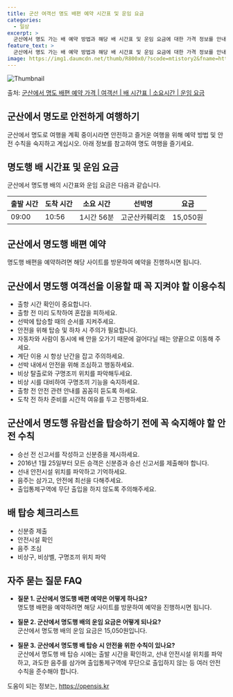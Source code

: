 ```yaml
---
title: 군산 여객선 명도 배편 예약 시간표 및 운임 요금
categories:
  - 일상
excerpt: >
  군산에서 명도 가는 배 예약 방법과 해당 배 시간표 및 운임 요금에 대한 가격 정보를 안내 드리겠습니다. 안전하고 재밋는 명도행 여행을 위해 아래 정보 참고하시기 바랍니다. 명도행 배편 예약하기 👈 클릭군산에서 명도행 배 시간표출발 시간도착 시간소요 시간선박명요금09:0010:561시간 56분고군산카훼리호15,050원명도행 배편 예약하기 👈 클릭군산에서 명도행 여객선 탑승 시 이용수칙군산에서 명도행 여객선을 이용할 때 꼭 지켜야 할 이용수칙을 알아보겠습니다. 1) 출항 시간 확인이 중요합니다. 2) 출항 전 미리 도착하여 혼잡을 피하세요. 3) 선박에 탑승할 때의 순서를 지켜주세요. 4) 안전을 위해 탑승 및 하차 시 주의가 필요합니다. ※ 자동차와 사람이 동시에 배 안을 오가기 때문에 걸어다닐 때는 양..
feature_text: >
  군산에서 명도 가는 배 예약 방법과 해당 배 시간표 및 운임 요금에 대한 가격 정보를 안내 드리겠습니다. 안전하고 재밋는 명도행 여행을 위해 아래 정보 참고하시기 바랍니다. 명도행 배편 예약하기 👈 클릭군산에서 명도행 배 시간표출발 시간도착 시간소요 시간선박명요금09:0010:561시간 56분고군산카훼리호15,050원명도행 배편 예약하기 👈 클릭군산에서 명도행 여객선 탑승 시 이용수칙군산에서 명도행 여객선을 이용할 때 꼭 지켜야 할 이용수칙을 알아보겠습니다. 1) 출항 시간 확인이 중요합니다. 2) 출항 전 미리 도착하여 혼잡을 피하세요. 3) 선박에 탑승할 때의 순서를 지켜주세요. 4) 안전을 위해 탑승 및 하차 시 주의가 필요합니다. ※ 자동차와 사람이 동시에 배 안을 오가기 때문에 걸어다닐 때는 양..
image: https://img1.daumcdn.net/thumb/R800x0/?scode=mtistory2&fname=https%3A%2F%2Fblog.kakaocdn.net%2Fdn%2FsFglx%2FbtsHB47vTmU%2FoPhtHHCgUynpeAiPPZYVpk%2Fimg.webp
---
```


![Thumbnail](https://img1.daumcdn.net/thumb/R800x0/?scode=mtistory2&fname=https%3A%2F%2Fblog.kakaocdn.net%2Fdn%2FsFglx%2FbtsHB47vTmU%2FoPhtHHCgUynpeAiPPZYVpk%2Fimg.webp)

<p>출처: <a href="https://opensis.kr/entry/%EA%B5%B0%EC%82%B0%EC%97%90%EC%84%9C-%EB%AA%85%EB%8F%84-%EB%B0%B0%ED%8E%B8-%EC%98%88%EC%95%BD-%EA%B0%80%EA%B2%A9-%EC%97%AC%EA%B0%9D%EC%84%A0-%EB%B0%B0-%EC%8B%9C%EA%B0%84%ED%91%9C-%EC%86%8C%EC%9A%94%EC%8B%9C%EA%B0%84-%EC%9A%B4%EC%9E%84-%EC%9A%94%EA%B8%88" rel="dofollow">군산에서 명도 배편 예약 가격 | 여객선 | 배 시간표 | 소요시간 | 운임 요금</a> </p>

## 군산에서 명도로 안전하게 여행하기

군산에서 명도로 여행을 계획 중이시라면 안전하고 즐거운 여행을 위해 예약 방법 및 안전 수칙을 숙지하고 계십시오. 아래 정보를 참고하여 명도
여행을 즐기세요.

## 명도행 배 시간표 및 운임 요금

군산에서 명도행 배의 시간표와 운임 요금은 다음과 같습니다.

**출발 시간** | **도착 시간** | **소요 시간** | **선박명** | **요금**  
---|---|---|---|---  
09:00 | 10:56 | 1시간 56분 | 고군산카훼리호 | 15,050원  
  
## 군산에서 명도행 배편 예약

명도행 배편을 예약하려면 해당 사이트를 방문하여 예약을 진행하시면 됩니다.

## 군산에서 명도행 여객선을 이용할 때 꼭 지켜야 할 이용수칙

  * 출항 시간 확인이 중요합니다.
  * 출항 전 미리 도착하여 혼잡을 피하세요.
  * 선박에 탑승할 때의 순서를 지켜주세요.
  * 안전을 위해 탑승 및 하차 시 주의가 필요합니다.
  * 자동차와 사람이 동시에 배 안을 오가기 때문에 걸어다닐 때는 양끝으로 이동해 주세요.
  * 계단 이용 시 항상 난간을 잡고 주의하세요.
  * 선박 내에서 안전을 위해 조심하고 행동하세요.
  * 비상 탈출로와 구명조끼 위치를 파악해두세요.
  * 비상 시를 대비하여 구명조끼 기능을 숙지하세요.
  * 출항 전 안전 관련 안내를 꼼꼼히 듣도록 하세요.
  * 도착 전 하차 준비를 시간적 여유를 두고 진행하세요.

## 군산에서 명도행 유람선을 탑승하기 전에 꼭 숙지해야 할 안전 수칙

  * 승선 전 신고서를 작성하고 신분증을 제시하세요.
  * 2016년 1월 25일부터 모든 승객은 신분증과 승선 신고서를 제출해야 합니다.
  * 선내 안전시설 위치를 파악하고 기억하세요.
  * 음주는 삼가고, 안전에 최선을 다해주세요.
  * 출입통제구역에 무단 출입을 하지 않도록 주의해주세요.

## 배 탑승 체크리스트

  * 신분증 제출
  * 안전시설 확인
  * 음주 조심
  * 비상구, 비상벨, 구명조끼 위치 파악

## 자주 묻는 질문 FAQ

  * **질문 1. 군산에서 명도행 배편 예약은 어떻게 하나요?**  
명도행 배편을 예약하려면 해당 사이트를 방문하여 예약을 진행하시면 됩니다.

  * **질문 2. 군산에서 명도행 배의 운임 요금은 어떻게 되나요?**  
군산에서 명도행 배의 운임 요금은 15,050원입니다.

  * **질문 3. 군산에서 명도행 배 탑승 시 안전을 위한 수칙이 있나요?**  
군산에서 명도행 배 탑승 시에는 출발 시간을 확인하고, 선내 안전시설 위치를 파악하고, 과도한 음주를 삼가며 출입통제구역에 무단으로 출입하지
않는 등 여러 안전 수칙을 준수해야 합니다.

 

도움이 되는 정보는, <a href="https://opensis.kr" rel="dofollow">https://opensis.kr</a>



